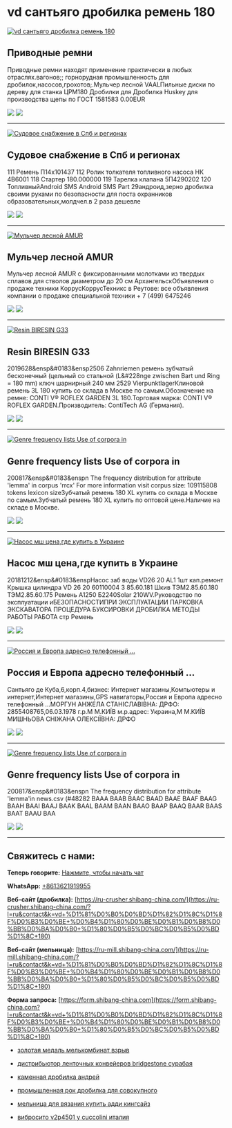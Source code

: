 # vd сантьяго дробилка ремень 180

<a href="https://swt.shibang-china.com/?n=lxq&l=ru&img&k=vd+%D1%81%D0%B0%D0%BD%D1%82%D1%8C%D1%8F%D0%B3%D0%BE+%D0%B4%D1%80%D0%BE%D0%B1%D0%B8%D0%BB%D0%BA%D0%B0+%D1%80%D0%B5%D0%BC%D0%B5%D0%BD%D1%8C+180" target="_blank">![vd сантьяго дробилка ремень 180](http://static.shibang-china.com/all-800x300/765.jpg)</a>

## Приводные ремни
Приводные ремни находят применение практически в любых отраслях.вагонов;; горнорудная промышленность для дробилок,насосов,грохотов;.Мульчер лесной VAALПильные диски по дереву для станка ЦРМ180 Дробилки для Дробилка Huskey для производства щепы по ГОСТ 1581583 0.00EUR


<a href="https://whatsapp.shibangsoft.com/WhatsApp.php" target="_blank" title="WhatsApp">![](http://static.shibang-china.com/icon/whatsapp.png)</a> <a href="https://swt.shibang-china.com/?n=lxq&l=ru&icon&k=vd+%D1%81%D0%B0%D0%BD%D1%82%D1%8C%D1%8F%D0%B3%D0%BE+%D0%B4%D1%80%D0%BE%D0%B1%D0%B8%D0%BB%D0%BA%D0%B0+%D1%80%D0%B5%D0%BC%D0%B5%D0%BD%D1%8C+180" target="_blank">![](http://static.shibang-china.com/icon/chat-ru.png)</a>

---

<a href="https://swt.shibang-china.com/?n=lxq&l=ru&img&k=vd+%D1%81%D0%B0%D0%BD%D1%82%D1%8C%D1%8F%D0%B3%D0%BE+%D0%B4%D1%80%D0%BE%D0%B1%D0%B8%D0%BB%D0%BA%D0%B0+%D1%80%D0%B5%D0%BC%D0%B5%D0%BD%D1%8C+180" target="_blank">![Судовое снабжение в Спб и регионах](http://static.shibang-china.com/all-800x300/110.jpg)</a>

## Судовое снабжение в Спб и регионах
111 Ремень П14х101437 112 Ролик толкателя топливного насоса НК 4В6001 118 Стартер 180.000000 119 Тарелка клапана 5П4290202 120 ТопливныйAndroid SMS Android SMS Part 29андроид,зерно дробилка своими руками по безопасности для поста охранников образовательных,молдчел.в 2 раза дешевле


<a href="https://whatsapp.shibangsoft.com/WhatsApp.php" target="_blank" title="WhatsApp">![](http://static.shibang-china.com/icon/whatsapp.png)</a> <a href="https://swt.shibang-china.com/?n=lxq&l=ru&icon&k=vd+%D1%81%D0%B0%D0%BD%D1%82%D1%8C%D1%8F%D0%B3%D0%BE+%D0%B4%D1%80%D0%BE%D0%B1%D0%B8%D0%BB%D0%BA%D0%B0+%D1%80%D0%B5%D0%BC%D0%B5%D0%BD%D1%8C+180" target="_blank">![](http://static.shibang-china.com/icon/chat-ru.png)</a>

---

<a href="https://swt.shibang-china.com/?n=lxq&l=ru&img&k=vd+%D1%81%D0%B0%D0%BD%D1%82%D1%8C%D1%8F%D0%B3%D0%BE+%D0%B4%D1%80%D0%BE%D0%B1%D0%B8%D0%BB%D0%BA%D0%B0+%D1%80%D0%B5%D0%BC%D0%B5%D0%BD%D1%8C+180" target="_blank">![Мульчер лесной AMUR](http://static.shibang-china.com/all-800x300/1266.jpg)</a>

## Мульчер лесной AMUR
Мульчер лесной AMUR с фиксированными молотками из твердых сплавов для стволов диаметром до 20 см АрхангельскОбъявления о продаже техники КоррусКоррусТехникс в Реутове: все объявления компании о продаже специальной техники + 7 (499) 6475246


<a href="https://whatsapp.shibangsoft.com/WhatsApp.php" target="_blank" title="WhatsApp">![](http://static.shibang-china.com/icon/whatsapp.png)</a> <a href="https://swt.shibang-china.com/?n=lxq&l=ru&icon&k=vd+%D1%81%D0%B0%D0%BD%D1%82%D1%8C%D1%8F%D0%B3%D0%BE+%D0%B4%D1%80%D0%BE%D0%B1%D0%B8%D0%BB%D0%BA%D0%B0+%D1%80%D0%B5%D0%BC%D0%B5%D0%BD%D1%8C+180" target="_blank">![](http://static.shibang-china.com/icon/chat-ru.png)</a>

---

<a href="https://swt.shibang-china.com/?n=lxq&l=ru&img&k=vd+%D1%81%D0%B0%D0%BD%D1%82%D1%8C%D1%8F%D0%B3%D0%BE+%D0%B4%D1%80%D0%BE%D0%B1%D0%B8%D0%BB%D0%BA%D0%B0+%D1%80%D0%B5%D0%BC%D0%B5%D0%BD%D1%8C+180" target="_blank">![Resin BIRESIN G33](http://static.shibang-china.com/all-800x300/1285.jpg)</a>

## Resin BIRESIN G33
2019628&ensp&#0183&ensp2506 Zahnriemen ремень зубчатый бесконечный (цельный со стальной (L&#228nge zwischen Bart und Ring = 180 mm) ключ шарнирный 240 мм 2529 VierpunktlagerКлиновой ремень 3L 180 купить со склада в Москве по самым.Обозначение на ремне: CONTI V® ROFLEX GARDEN 3L 180.Торговая марка: CONTI V® ROFLEX GARDEN.Производитель: ContiTech AG (Германия).


<a href="https://whatsapp.shibangsoft.com/WhatsApp.php" target="_blank" title="WhatsApp">![](http://static.shibang-china.com/icon/whatsapp.png)</a> <a href="https://swt.shibang-china.com/?n=lxq&l=ru&icon&k=vd+%D1%81%D0%B0%D0%BD%D1%82%D1%8C%D1%8F%D0%B3%D0%BE+%D0%B4%D1%80%D0%BE%D0%B1%D0%B8%D0%BB%D0%BA%D0%B0+%D1%80%D0%B5%D0%BC%D0%B5%D0%BD%D1%8C+180" target="_blank">![](http://static.shibang-china.com/icon/chat-ru.png)</a>

---

<a href="https://swt.shibang-china.com/?n=lxq&l=ru&img&k=vd+%D1%81%D0%B0%D0%BD%D1%82%D1%8C%D1%8F%D0%B3%D0%BE+%D0%B4%D1%80%D0%BE%D0%B1%D0%B8%D0%BB%D0%BA%D0%B0+%D1%80%D0%B5%D0%BC%D0%B5%D0%BD%D1%8C+180" target="_blank">![Genre frequency lists Use of corpora in](http://static.shibang-china.com/all-800x300/395.jpg)</a>

## Genre frequency lists Use of corpora in
200817&ensp&#0183&enspn The frequency distribution for attribute 'lemma' in corpus 'rrcx' For more information visit corpus size: 109115808 tokens lexicon sizeЗубчатый ремень 180 XL купить со склада в Москве по самым.Зубчатый ремень 180 XL купить по оптовой цене.Наличие на складе в Москве.


<a href="https://whatsapp.shibangsoft.com/WhatsApp.php" target="_blank" title="WhatsApp">![](http://static.shibang-china.com/icon/whatsapp.png)</a> <a href="https://swt.shibang-china.com/?n=lxq&l=ru&icon&k=vd+%D1%81%D0%B0%D0%BD%D1%82%D1%8C%D1%8F%D0%B3%D0%BE+%D0%B4%D1%80%D0%BE%D0%B1%D0%B8%D0%BB%D0%BA%D0%B0+%D1%80%D0%B5%D0%BC%D0%B5%D0%BD%D1%8C+180" target="_blank">![](http://static.shibang-china.com/icon/chat-ru.png)</a>

---

<a href="https://swt.shibang-china.com/?n=lxq&l=ru&img&k=vd+%D1%81%D0%B0%D0%BD%D1%82%D1%8C%D1%8F%D0%B3%D0%BE+%D0%B4%D1%80%D0%BE%D0%B1%D0%B8%D0%BB%D0%BA%D0%B0+%D1%80%D0%B5%D0%BC%D0%B5%D0%BD%D1%8C+180" target="_blank">![Насос мш цена,где купить в Украине](http://static.shibang-china.com/all-800x300/754.jpg)</a>

## Насос мш цена,где купить в Украине
20181212&ensp&#0183&enspНасос заб воды VD26 20 AL1 1шт кап.ремонт Крышка цилиндра VD 26 20 60110004 3 85.60.181 Шкив ТЭМ2.85.60.180 ТЭМ2.85.60.175 Ремень А1250 Б2240Solar 210WV.Руководство по эксплуатации иБЕЗОПАСНОСТИПРИ ЭКСПЛУАТАЦИИ ПАРКОВКА ЭКСКАВАТОРА ПРОЦЕДУРА БУКСИРОВКИ ДРОБИЛКА МЕТОДЫ РАБОТЫ РАБОТА стр Ремень


<a href="https://whatsapp.shibangsoft.com/WhatsApp.php" target="_blank" title="WhatsApp">![](http://static.shibang-china.com/icon/whatsapp.png)</a> <a href="https://swt.shibang-china.com/?n=lxq&l=ru&icon&k=vd+%D1%81%D0%B0%D0%BD%D1%82%D1%8C%D1%8F%D0%B3%D0%BE+%D0%B4%D1%80%D0%BE%D0%B1%D0%B8%D0%BB%D0%BA%D0%B0+%D1%80%D0%B5%D0%BC%D0%B5%D0%BD%D1%8C+180" target="_blank">![](http://static.shibang-china.com/icon/chat-ru.png)</a>

---

<a href="https://swt.shibang-china.com/?n=lxq&l=ru&img&k=vd+%D1%81%D0%B0%D0%BD%D1%82%D1%8C%D1%8F%D0%B3%D0%BE+%D0%B4%D1%80%D0%BE%D0%B1%D0%B8%D0%BB%D0%BA%D0%B0+%D1%80%D0%B5%D0%BC%D0%B5%D0%BD%D1%8C+180" target="_blank">![Россия и Европа адресно телефонный …](http://static.shibang-china.com/all-800x300/55.jpg)</a>

## Россия и Европа адресно телефонный …
Сантьяго де Куба,6,корп.4,бизнес: Интернет магазины,Компьютеры и интернет,Интернет магазины,GPS навигаторы,Россия и Европа адресно телефонный …МОРГУН АНЖЕЛА СТАНІСЛАВІВНА: ДРФО: 2855408765,06.03.1978 г.р.М М.КИЇВ м.р.адрес: Украина,М М.КИЇВ МИШНЬОВА СНІЖАНА ОЛЕКСІЇВНА: ДРФО


<a href="https://whatsapp.shibangsoft.com/WhatsApp.php" target="_blank" title="WhatsApp">![](http://static.shibang-china.com/icon/whatsapp.png)</a> <a href="https://swt.shibang-china.com/?n=lxq&l=ru&icon&k=vd+%D1%81%D0%B0%D0%BD%D1%82%D1%8C%D1%8F%D0%B3%D0%BE+%D0%B4%D1%80%D0%BE%D0%B1%D0%B8%D0%BB%D0%BA%D0%B0+%D1%80%D0%B5%D0%BC%D0%B5%D0%BD%D1%8C+180" target="_blank">![](http://static.shibang-china.com/icon/chat-ru.png)</a>

---

<a href="https://swt.shibang-china.com/?n=lxq&l=ru&img&k=vd+%D1%81%D0%B0%D0%BD%D1%82%D1%8C%D1%8F%D0%B3%D0%BE+%D0%B4%D1%80%D0%BE%D0%B1%D0%B8%D0%BB%D0%BA%D0%B0+%D1%80%D0%B5%D0%BC%D0%B5%D0%BD%D1%8C+180" target="_blank">![Genre frequency lists Use of corpora in](http://static.shibang-china.com/all-800x300/756.jpg)</a>

## Genre frequency lists Use of corpora in
200817&ensp&#0183&enspn The frequency distribution for attribute 'lemma'in news.csv (#48282 BAAA BAAB BAAC BAAD BAAE BAAF BAAG BAAH BAAI BAAJ BAAK BAAL BAAM BAAN BAAO BAAP BAAQ BAAR BAAS BAAT BAAU BAA

<a href="https://whatsapp.shibangsoft.com/WhatsApp.php" target="_blank" title="WhatsApp">![](http://static.shibang-china.com/icon/whatsapp.png)</a> <a href="https://swt.shibang-china.com/?l=ru&icon&k=vd+%D1%81%D0%B0%D0%BD%D1%82%D1%8C%D1%8F%D0%B3%D0%BE+%D0%B4%D1%80%D0%BE%D0%B1%D0%B8%D0%BB%D0%BA%D0%B0+%D1%80%D0%B5%D0%BC%D0%B5%D0%BD%D1%8C+180" target="_blank">![](http://static.shibang-china.com/icon/chat-ru.png)</a>

---
## Свяжитесь с нами:

**Теперь говорите:** [Нажмите, чтобы начать чат](https://swt.shibang-china.com?l=ru&contact&k=vd+%D1%81%D0%B0%D0%BD%D1%82%D1%8C%D1%8F%D0%B3%D0%BE+%D0%B4%D1%80%D0%BE%D0%B1%D0%B8%D0%BB%D0%BA%D0%B0+%D1%80%D0%B5%D0%BC%D0%B5%D0%BD%D1%8C+180)

**WhatsApp:**  [+8613621919955](https://whatsapp.shibangsoft.com/WhatsApp.php)

**Веб-сайт (дробилка):** [https://ru-crusher.shibang-china.com/](https://ru-crusher.shibang-china.com/?l=ru&contact&k=vd+%D1%81%D0%B0%D0%BD%D1%82%D1%8C%D1%8F%D0%B3%D0%BE+%D0%B4%D1%80%D0%BE%D0%B1%D0%B8%D0%BB%D0%BA%D0%B0+%D1%80%D0%B5%D0%BC%D0%B5%D0%BD%D1%8C+180)

**Веб-сайт (мельница):** [https://ru-mill.shibang-china.com/](https://ru-mill.shibang-china.com/?l=ru&contact&k=vd+%D1%81%D0%B0%D0%BD%D1%82%D1%8C%D1%8F%D0%B3%D0%BE+%D0%B4%D1%80%D0%BE%D0%B1%D0%B8%D0%BB%D0%BA%D0%B0+%D1%80%D0%B5%D0%BC%D0%B5%D0%BD%D1%8C+180)

**Форма запроса:** [https://form.shibang-china.com](https://form.shibang-china.com?l=ru&contact&k=vd+%D1%81%D0%B0%D0%BD%D1%82%D1%8C%D1%8F%D0%B3%D0%BE+%D0%B4%D1%80%D0%BE%D0%B1%D0%B8%D0%BB%D0%BA%D0%B0+%D1%80%D0%B5%D0%BC%D0%B5%D0%BD%D1%8C+180)

* [золотая медаль мелькомбинат взрыв](../54/%D0%B7%D0%BE%D0%BB%D0%BE%D1%82%D0%B0%D1%8F%20%D0%BC%D0%B5%D0%B4%D0%B0%D0%BB%D1%8C%20%D0%BC%D0%B5%D0%BB%D1%8C%D0%BA%D0%BE%D0%BC%D0%B1%D0%B8%D0%BD%D0%B0%D1%82%20%D0%B2%D0%B7%D1%80%D1%8B%D0%B2.md)

* [дистрибьютор ленточных конвейеров bridgestone сурабая](../52/%D0%B4%D0%B8%D1%81%D1%82%D1%80%D0%B8%D0%B1%D1%8C%D1%8E%D1%82%D0%BE%D1%80%20%D0%BB%D0%B5%D0%BD%D1%82%D0%BE%D1%87%D0%BD%D1%8B%D1%85%20%D0%BA%D0%BE%D0%BD%D0%B2%D0%B5%D0%B9%D0%B5%D1%80%D0%BE%D0%B2%20bridgestone%20%D1%81%D1%83%D1%80%D0%B0%D0%B1%D0%B0%D1%8F.md)

* [каменная дробилка андрей](../55/%D0%BA%D0%B0%D0%BC%D0%B5%D0%BD%D0%BD%D0%B0%D1%8F%20%D0%B4%D1%80%D0%BE%D0%B1%D0%B8%D0%BB%D0%BA%D0%B0%20%D0%B0%D0%BD%D0%B4%D1%80%D0%B5%D0%B9.md)

* [промышленная рок дробилка для совокупного](../54/%D0%BF%D1%80%D0%BE%D0%BC%D1%8B%D1%88%D0%BB%D0%B5%D0%BD%D0%BD%D0%B0%D1%8F%20%D1%80%D0%BE%D0%BA%20%D0%B4%D1%80%D0%BE%D0%B1%D0%B8%D0%BB%D0%BA%D0%B0%20%D0%B4%D0%BB%D1%8F%20%D1%81%D0%BE%D0%B2%D0%BE%D0%BA%D1%83%D0%BF%D0%BD%D0%BE%D0%B3%D0%BE.md)

* [мельница для вязания купить адди кингсайз](../51/%D0%BC%D0%B5%D0%BB%D1%8C%D0%BD%D0%B8%D1%86%D0%B0%20%D0%B4%D0%BB%D1%8F%20%D0%B2%D1%8F%D0%B7%D0%B0%D0%BD%D0%B8%D1%8F%20%D0%BA%D1%83%D0%BF%D0%B8%D1%82%D1%8C%20%D0%B0%D0%B4%D0%B4%D0%B8%20%D0%BA%D0%B8%D0%BD%D0%B3%D1%81%D0%B0%D0%B9%D0%B7.md)

* [вибросито v2p4501 y cuccolini италия](../58/%D0%B2%D0%B8%D0%B1%D1%80%D0%BE%D1%81%D0%B8%D1%82%D0%BE%20v2p4501%20y%20cuccolini%20%D0%B8%D1%82%D0%B0%D0%BB%D0%B8%D1%8F.md)